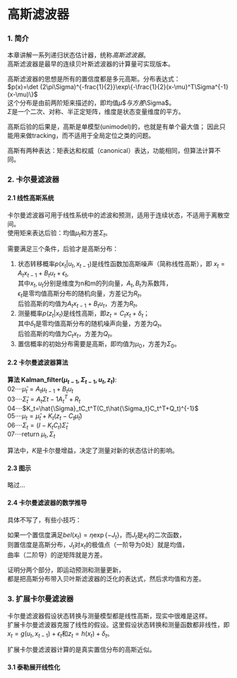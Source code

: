 # 高斯滤波器

### 1. 简介

本章讲解一系列递归状态估计器，统称*高斯滤波器*。  
高斯滤波器是最早的连续贝叶斯滤波器的计算量可实现版本。  

高斯滤波器的思想是所有的置信度都是多元高斯。分布表达式：  
$p(x)=\det (2\pi\Sigma)^{-frac{1}{2}}\exp\{-\frac{1}{2}(x-\mu)^T\Sigma^{-1}(x-\mu)\}$  
这个分布是由前两阶矩来描述的，即均值$\mu\$与方差$\Sigma$。  
$\Sigma$是一个二次、对称、半正定矩阵，维度是状态变量维度的平方。


高斯后验的后果是，高斯是单模型(unimodel)的，也就是有单个最大值；
因此只能用来做tracking，而不适用于全局定位之类的问题。  

高斯有两种表达：矩表达和权威（canonical）表达，功能相同，但算法计算不同。

### 2. 卡尔曼滤波器

#### 2.1 线性高斯系统

卡尔曼滤波器可用于线性系统中的滤波和预测，适用于连续状态，不适用于离散空间。  
使用矩来表达后验：均值$\mu_t$和方差$\Sigma_t$。

需要满足三个条件，后验才是高斯分布：  
1. 状态转移概率$p(x_t|u_t,x_{t-1})$是线性函数加高斯噪声（简称线性高斯），即
    $x_t=A_tx_{t-1}+B_tu_t+\epsilon_t$,   
    其中$x_t, u_t$分别是维度为n和m的列向量，$A_t, B_t$为系数阵，  
    $\epsilon_t$是零均值高斯分布的随机向量，方差记为$R_t$。  
    后验高斯的均值为$A_tx_{t-1}+B_tu_t$，方差为$R_t$。  
2. 测量概率$p(z_t|x_t)$是线性高斯，即$z_t=C_tx_t+\delta_t$；  
    其中$\delta_t$是零均值高斯分布的随机噪声向量，方差为$Q_t$。  
    后验高斯的均值为$C_tx_t$，方差为$Q_t$。
3. 置信概率的初始分布需要是高斯，即均值为$\mu_0$，方差为$\Sigma_0$。

#### 2.2 卡尔曼滤波器算法

**算法 Kalman_filter($\mu_{t-1}, \Sigma_{t-1}, u_t,z_t$)**:   
02····$\hat{\mu}_t=A_t\mu_{t-1}+B_tu_t$  
03····$\hat{\Sigma}_t=A_t\Sigma{t-1}A_t^T+R_t$  
04····$K_t=\hat{\Sigma}_tC_t^T(C_t\hat{\Sigma_t}C_t^T+Q_t)^{-1}$  
05····$\mu_t=\hat{\mu}_t+K_t(z_t-C_t\hat{\mu}_t)$  
06····$\Sigma_t=(I-K_tC_t)\hat{\Sigma}_t$  
07····return $\mu_t,\Sigma_t$  

算法中，$K$是卡尔曼增益，决定了测量对新的状态估计的影响。

#### 2.3 图示

略过...

#### 2.4 卡尔曼滤波器的数学推导

具体不写了，有些小技巧：  

如果一个置信度满足$bel(x_t)=\eta\exp\{-J_t\}$，而$J_t$是$x_t$的二次函数，  
则置信度是高斯分布，$J_t$对$x_t$的极值点（一阶导为0处）就是均值，  
曲率（二阶导）的逆矩阵就是方差。

证明分两个部分，即运动预测和测量更新，  
都是把高斯分布带入贝叶斯滤波器的泛化的表达式，然后求均值和方差。  

### 3. 扩展卡尔曼滤波器

卡尔曼滤波器假设状态转换与测量模型都是线性高斯，现实中很难是这样。  
扩展卡尔曼滤波器克服了线性的假设。这里假设状态转换和测量函数都非线性，即  
$x_t = g(u_t,x_{t-1})+\epsilon_t$和$z_t=h(x_t)+\delta_t$。  

扩展卡尔曼滤波器计算的是真实置信分布的高斯近似。

#### 3.1 泰勒展开线性化





